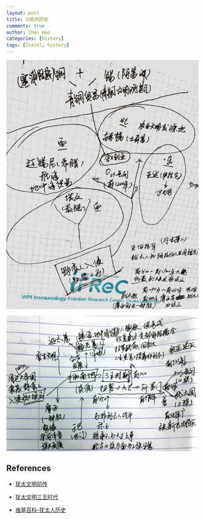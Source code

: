 ```yaml
---
layout: post
title: 以色列历史
comments: true
author: Chen Hao
categories: [History]
tags: [Isarel, history]
---
```

    
    
![](/images/Isarel_history/Isarel_01.jpg)


![](/images/Isarel_history/Isarel_02.jpg)


## References

* [犹太文明前传](https://www.youtube.com/watch?v=YdxTZxErlqQ&t=1219s)

* [犹太文明三王时代](https://www.youtube.com/watch?v=H34UeQxdFC0&t=607s)

* [维基百科-犹太人历史](https://zh.wikipedia.org/wiki/犹太人历史)